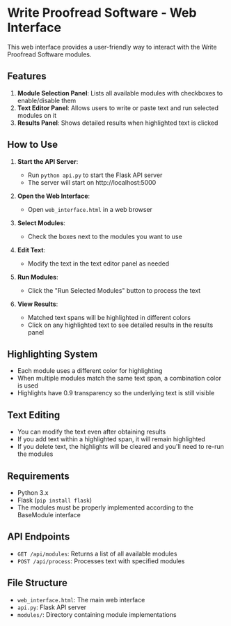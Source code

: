 # Write Proofread Software - Web Interface

This web interface provides a user-friendly way to interact with the Write Proofread Software modules.

## Features

1. **Module Selection Panel**: Lists all available modules with checkboxes to enable/disable them
2. **Text Editor Panel**: Allows users to write or paste text and run selected modules on it
3. **Results Panel**: Shows detailed results when highlighted text is clicked

## How to Use

1. **Start the API Server**:
   - Run `python api.py` to start the Flask API server
   - The server will start on http://localhost:5000

2. **Open the Web Interface**:
   - Open `web_interface.html` in a web browser

3. **Select Modules**:
   - Check the boxes next to the modules you want to use

4. **Edit Text**:
   - Modify the text in the text editor panel as needed

5. **Run Modules**:
   - Click the "Run Selected Modules" button to process the text

6. **View Results**:
   - Matched text spans will be highlighted in different colors
   - Click on any highlighted text to see detailed results in the results panel

## Highlighting System

- Each module uses a different color for highlighting
- When multiple modules match the same text span, a combination color is used
- Highlights have 0.9 transparency so the underlying text is still visible

## Text Editing

- You can modify the text even after obtaining results
- If you add text within a highlighted span, it will remain highlighted
- If you delete text, the highlights will be cleared and you'll need to re-run the modules

## Requirements

- Python 3.x
- Flask (`pip install flask`)
- The modules must be properly implemented according to the BaseModule interface

## API Endpoints

- `GET /api/modules`: Returns a list of all available modules
- `POST /api/process`: Processes text with specified modules

## File Structure

- `web_interface.html`: The main web interface
- `api.py`: Flask API server
- `modules/`: Directory containing module implementations